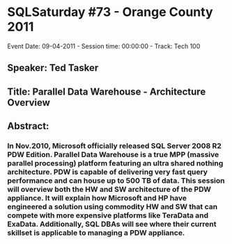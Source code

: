 # SQLSaturday #73 - Orange County 2011
Event Date: 09-04-2011 - Session time: 00:00:00 - Track: Tech 100
## Speaker: Ted Tasker
## Title: Parallel Data Warehouse - Architecture Overview
## Abstract:
### In Nov.2010, Microsoft officially released SQL Server 2008 R2 PDW Edition. Parallel Data Warehouse is a true MPP (massive parallel processing) platform featuring an ultra shared nothing architecture. PDW is capable of delivering very fast query performance and can house up to 500 TB of data. This session will overview both the HW and SW architecture of the PDW appliance. It will explain how Microsoft and HP have engineered a solution using commodity HW and SW that can compete with more expensive platforms like TeraData and ExaData. Additionally, SQL DBAs will see where their current skillset is applicable to managing a PDW appliance.
